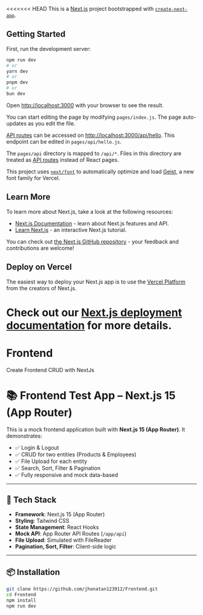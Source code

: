 <<<<<<< HEAD
This is a [Next.js](https://nextjs.org) project bootstrapped with [`create-next-app`](https://nextjs.org/docs/pages/api-reference/create-next-app).

## Getting Started

First, run the development server:

```bash
npm run dev
# or
yarn dev
# or
pnpm dev
# or
bun dev
```

Open [http://localhost:3000](http://localhost:3000) with your browser to see the result.

You can start editing the page by modifying `pages/index.js`. The page auto-updates as you edit the file.

[API routes](https://nextjs.org/docs/pages/building-your-application/routing/api-routes) can be accessed on [http://localhost:3000/api/hello](http://localhost:3000/api/hello). This endpoint can be edited in `pages/api/hello.js`.

The `pages/api` directory is mapped to `/api/*`. Files in this directory are treated as [API routes](https://nextjs.org/docs/pages/building-your-application/routing/api-routes) instead of React pages.

This project uses [`next/font`](https://nextjs.org/docs/pages/building-your-application/optimizing/fonts) to automatically optimize and load [Geist](https://vercel.com/font), a new font family for Vercel.

## Learn More

To learn more about Next.js, take a look at the following resources:

- [Next.js Documentation](https://nextjs.org/docs) - learn about Next.js features and API.
- [Learn Next.js](https://nextjs.org/learn-pages-router) - an interactive Next.js tutorial.

You can check out [the Next.js GitHub repository](https://github.com/vercel/next.js) - your feedback and contributions are welcome!

## Deploy on Vercel

The easiest way to deploy your Next.js app is to use the [Vercel Platform](https://vercel.com/new?utm_medium=default-template&filter=next.js&utm_source=create-next-app&utm_campaign=create-next-app-readme) from the creators of Next.js.

Check out our [Next.js deployment documentation](https://nextjs.org/docs/pages/building-your-application/deploying) for more details.
=======
# Frontend
Create Frontend CRUD with NextJs

# 📚 Frontend Test App – Next.js 15 (App Router)

This is a mock frontend application built with **Next.js 15 (App Router)**. It demonstrates:

- ✅ Login & Logout
- ✅ CRUD for two entities (Products & Employees)
- ✅ File Upload for each entity
- ✅ Search, Sort, Filter & Pagination
- ✅ Fully responsive and mock data-based

---

## 🧰 Tech Stack

- **Framework**: Next.js 15 (App Router)
- **Styling**: Tailwind CSS
- **State Management**: React Hooks
- **Mock API**: App Router API Routes (`/app/api`)
- **File Upload**: Simulated with FileReader
- **Pagination, Sort, Filter**: Client-side logic

---

## 📦 Installation

```bash
git clone https://github.com/jhonatan123912/Frontend.git
cd Frontend
npm install
npm run dev
